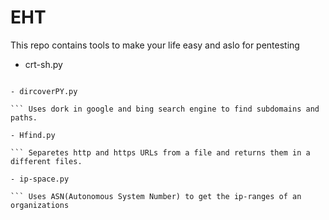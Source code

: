 # EHT
This repo contains tools to make your life easy and aslo for pentesting

- crt-sh.py

``` Uses crt.sh to get subdomains. It can return the subdomain with wildcard infront ony, subdomain without wildcard only and also both of than together.

- dircoverPY.py

``` Uses dork in google and bing search engine to find subdomains and paths.

- Hfind.py

``` Separetes http and https URLs from a file and returns them in a different files.

- ip-space.py

``` Uses ASN(Autonomous System Number) to get the ip-ranges of an organizations
